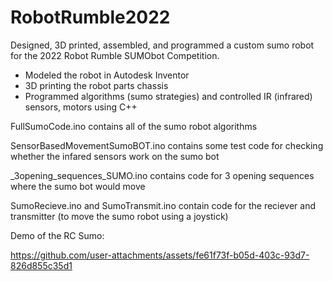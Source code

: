 # RobotRumble2022

Designed, 3D printed, assembled, and programmed a custom sumo robot for the 2022 Robot Rumble SUMObot Competition. 
 - Modeled the robot in Autodesk Inventor
 - 3D printing the robot parts chassis 
 - Programmed algorithms (sumo strategies) and controlled IR (infrared) sensors, motors using C++



FullSumoCode.ino contains all of the sumo robot algorithms

SensorBasedMovementSumoBOT.ino contains some test code for checking whether the infared sensors work on the sumo bot

_3opening_sequences_SUMO.ino contains code for 3 opening sequences where the sumo bot would move

SumoRecieve.ino and SumoTransmit.ino contain code for the reciever and transmitter (to move the sumo robot using a joystick)

Demo of the RC Sumo:

https://github.com/user-attachments/assets/fe61f73f-b05d-403c-93d7-826d855c35d1

